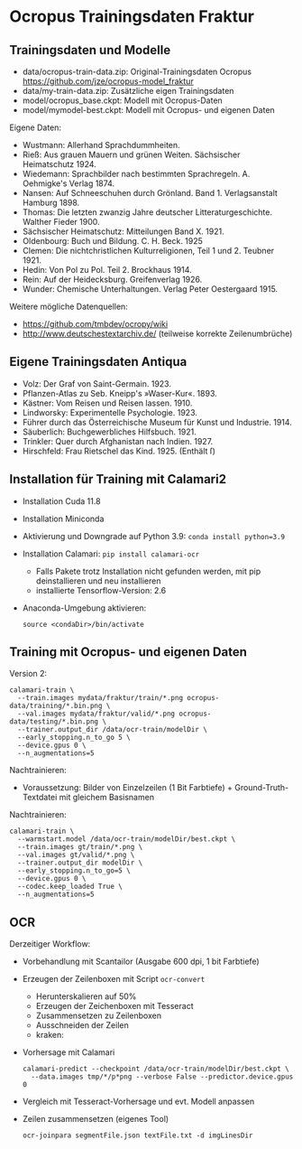 # Ocropus Trainingsdaten Fraktur


## Trainingsdaten und Modelle

* data/ocropus-train-data.zip: Original-Trainingsdaten Ocropus
  https://github.com/jze/ocropus-model_fraktur
* data/my-train-data.zip: Zusätzliche eigen Trainingsdaten
* model/ocropus_base.ckpt: Modell mit Ocropus-Daten
* model/mymodel-best.ckpt: Modell mit Ocropus- und eigenen Daten

Eigene Daten:

* Wustmann: Allerhand Sprachdummheiten.
* Rieß: Aus grauen Mauern und grünen Weiten. Sächsischer Heimatschutz 1924.
* Wiedemann: Sprachbilder nach bestimmten Sprachregeln.
  A. Oehmigke's Verlag 1874.
* Nansen: Auf Schneeschuhen durch Grönland. Band 1. Verlagsanstalt Hamburg 1898.
* Thomas: Die letzten zwanzig Jahre deutscher Litteraturgeschichte.
  Walther Fieder 1900.
* Sächsischer Heimatschutz: Mitteilungen Band X. 1921.
* Oldenbourg: Buch und Bildung. C. H. Beck. 1925
* Clemen: Die nichtchristlichen Kulturreligionen, Teil 1 und 2. Teubner 1921.
* Hedin: Von Pol zu Pol. Teil 2. Brockhaus 1914.
* Rein: Auf der Heidecksburg. Greifenverlag 1926.
* Wunder: Chemische Unterhaltungen. Verlag Peter Oestergaard 1915.

Weitere mögliche Datenquellen:

* https://github.com/tmbdev/ocropy/wiki
* http://www.deutschestextarchiv.de/ (teilweise korrekte Zeilenumbrüche)

## Eigene Trainingsdaten Antiqua

* Volz: Der Graf von Saint-Germain. 1923.
* Pflanzen-Atlas zu Seb. Kneipp's »Waser-Kur«. 1893.
* Kästner: Vom Reisen und Reisen lassen. 1910.
* Lindworsky: Experimentelle Psychologie. 1923.
* Führer durch das Österreichische Museum für Kunst und Industrie. 1914.
* Säuberlich: Buchgewerbliches Hilfsbuch. 1921.
* Trinkler: Quer durch Afghanistan nach Indien. 1927.
* Hirschfeld: Frau Rietschel das Kind. 1925. (Enthält ſ)

## Installation für Training mit Calamari2

* Installation Cuda 11.8
* Installation Miniconda
* Aktivierung und Downgrade auf Python 3.9: `conda install python=3.9`
* Installation Calamari: `pip install calamari-ocr`

  * Falls Pakete trotz Installation nicht gefunden werden,
    mit pip deinstallieren und neu installieren
  * installierte Tensorflow-Version: 2.6
* Anaconda-Umgebung aktivieren:

  ~~~~
  source <condaDir>/bin/activate
  ~~~~

## Training mit Ocropus- und eigenen Daten

Version 2:

~~~~
calamari-train \
  --train.images mydata/fraktur/train/*.png ocropus-data/training/*.bin.png \
  --val.images mydata/fraktur/valid/*.png ocropus-data/testing/*.bin.png \
  --trainer.output_dir /data/ocr-train/modelDir \
  --early_stopping.n_to_go 5 \
  --device.gpus 0 \
  --n_augmentations=5
~~~~

Nachtrainieren:

* Voraussetzung: Bilder von Einzelzeilen (1 Bit Farbtiefe) +
  Ground-Truth-Textdatei mit gleichem Basisnamen

Nachtrainieren:

~~~~
calamari-train \
  --warmstart.model /data/ocr-train/modelDir/best.ckpt \
  --train.images gt/train/*.png \
  --val.images gt/valid/*.png \
  --trainer.output_dir modelDir \
  --early_stopping.n_to_go=5 \
  --device.gpus 0 \
  --codec.keep_loaded True \
  --n_augmentations=5
~~~~

## OCR

Derzeitiger Workflow:

* Vorbehandlung mit Scantailor (Ausgabe 600 dpi, 1 bit Farbtiefe)

* Erzeugen der Zeilenboxen mit Script `ocr-convert`
  * Herunterskalieren auf 50%
  * Erzeugen der Zeichenboxen mit Tesseract
  * Zusammensetzen zu Zeilenboxen
  * Ausschneiden der Zeilen
  * kraken:

* Vorhersage mit Calamari

  ~~~~
  calamari-predict --checkpoint /data/ocr-train/modelDir/best.ckpt \
    --data.images tmp/*/p*png --verbose False --predictor.device.gpus 0
  ~~~~

* Vergleich mit Tesseract-Vorhersage und evt. Modell anpassen

* Zeilen zusammensetzen (eigenes Tool)

  ~~~~
  ocr-joinpara segmentFile.json textFile.txt -d imgLinesDir
  ~~~~

